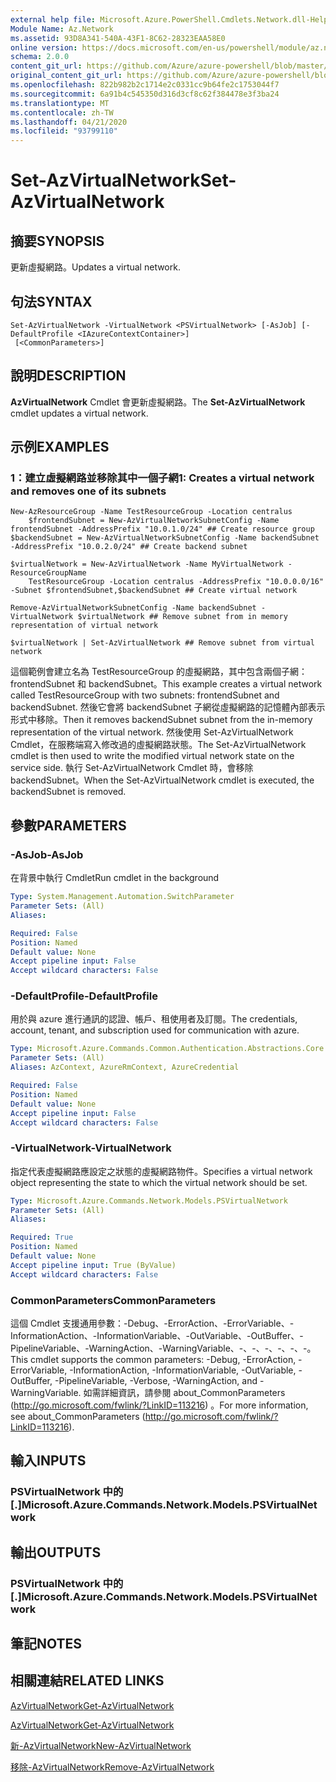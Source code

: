 ```yaml
---
external help file: Microsoft.Azure.PowerShell.Cmdlets.Network.dll-Help.xml
Module Name: Az.Network
ms.assetid: 93D8A341-540A-43F1-8C62-28323EAA58E0
online version: https://docs.microsoft.com/en-us/powershell/module/az.network/set-azvirtualnetwork
schema: 2.0.0
content_git_url: https://github.com/Azure/azure-powershell/blob/master/src/Network/Network/help/Set-AzVirtualNetwork.md
original_content_git_url: https://github.com/Azure/azure-powershell/blob/master/src/Network/Network/help/Set-AzVirtualNetwork.md
ms.openlocfilehash: 822b982b2c1714e2c0331cc9b64fe2c1753044f7
ms.sourcegitcommit: 6a91b4c545350d316d3cf8c62f384478e3f3ba24
ms.translationtype: MT
ms.contentlocale: zh-TW
ms.lasthandoff: 04/21/2020
ms.locfileid: "93799110"
---
```

# <span data-ttu-id="df09e-101">Set-AzVirtualNetwork</span><span class="sxs-lookup"><span data-stu-id="df09e-101">Set-AzVirtualNetwork</span></span>

## <span data-ttu-id="df09e-102">摘要</span><span class="sxs-lookup"><span data-stu-id="df09e-102">SYNOPSIS</span></span>
<span data-ttu-id="df09e-103">更新虛擬網路。</span><span class="sxs-lookup"><span data-stu-id="df09e-103">Updates a virtual network.</span></span>

## <span data-ttu-id="df09e-104">句法</span><span class="sxs-lookup"><span data-stu-id="df09e-104">SYNTAX</span></span>

```
Set-AzVirtualNetwork -VirtualNetwork <PSVirtualNetwork> [-AsJob] [-DefaultProfile <IAzureContextContainer>]
 [<CommonParameters>]
```

## <span data-ttu-id="df09e-105">說明</span><span class="sxs-lookup"><span data-stu-id="df09e-105">DESCRIPTION</span></span>
<span data-ttu-id="df09e-106">**AzVirtualNetwork** Cmdlet 會更新虛擬網路。</span><span class="sxs-lookup"><span data-stu-id="df09e-106">The **Set-AzVirtualNetwork** cmdlet updates a virtual network.</span></span>

## <span data-ttu-id="df09e-107">示例</span><span class="sxs-lookup"><span data-stu-id="df09e-107">EXAMPLES</span></span>

### <span data-ttu-id="df09e-108">1：建立虛擬網路並移除其中一個子網</span><span class="sxs-lookup"><span data-stu-id="df09e-108">1: Creates a virtual network and removes one of its subnets</span></span>
```
New-AzResourceGroup -Name TestResourceGroup -Location centralus
    $frontendSubnet = New-AzVirtualNetworkSubnetConfig -Name frontendSubnet -AddressPrefix "10.0.1.0/24" ## Create resource group
$backendSubnet = New-AzVirtualNetworkSubnetConfig -Name backendSubnet -AddressPrefix "10.0.2.0/24" ## Create backend subnet

$virtualNetwork = New-AzVirtualNetwork -Name MyVirtualNetwork -ResourceGroupName 
    TestResourceGroup -Location centralus -AddressPrefix "10.0.0.0/16" -Subnet $frontendSubnet,$backendSubnet ## Create virtual network

Remove-AzVirtualNetworkSubnetConfig -Name backendSubnet -VirtualNetwork $virtualNetwork ## Remove subnet from in memory representation of virtual network

$virtualNetwork | Set-AzVirtualNetwork ## Remove subnet from virtual network
```

<span data-ttu-id="df09e-109">這個範例會建立名為 TestResourceGroup 的虛擬網路，其中包含兩個子網： frontendSubnet 和 backendSubnet。</span><span class="sxs-lookup"><span data-stu-id="df09e-109">This example creates a virtual network called TestResourceGroup with two subnets: frontendSubnet and backendSubnet.</span></span> <span data-ttu-id="df09e-110">然後它會將 backendSubnet 子網從虛擬網路的記憶體內部表示形式中移除。</span><span class="sxs-lookup"><span data-stu-id="df09e-110">Then it removes backendSubnet subnet from the in-memory representation of the virtual network.</span></span> <span data-ttu-id="df09e-111">然後使用 Set-AzVirtualNetwork Cmdlet，在服務端寫入修改過的虛擬網路狀態。</span><span class="sxs-lookup"><span data-stu-id="df09e-111">The Set-AzVirtualNetwork cmdlet is then used to write the modified virtual network state on the service side.</span></span> <span data-ttu-id="df09e-112">執行 Set-AzVirtualNetwork Cmdlet 時，會移除 backendSubnet。</span><span class="sxs-lookup"><span data-stu-id="df09e-112">When the Set-AzVirtualNetwork cmdlet is executed, the backendSubnet is removed.</span></span>

## <span data-ttu-id="df09e-113">參數</span><span class="sxs-lookup"><span data-stu-id="df09e-113">PARAMETERS</span></span>

### <span data-ttu-id="df09e-114">-AsJob</span><span class="sxs-lookup"><span data-stu-id="df09e-114">-AsJob</span></span>
<span data-ttu-id="df09e-115">在背景中執行 Cmdlet</span><span class="sxs-lookup"><span data-stu-id="df09e-115">Run cmdlet in the background</span></span>

```yaml
Type: System.Management.Automation.SwitchParameter
Parameter Sets: (All)
Aliases:

Required: False
Position: Named
Default value: None
Accept pipeline input: False
Accept wildcard characters: False
```

### <span data-ttu-id="df09e-116">-DefaultProfile</span><span class="sxs-lookup"><span data-stu-id="df09e-116">-DefaultProfile</span></span>
<span data-ttu-id="df09e-117">用於與 azure 進行通訊的認證、帳戶、租使用者及訂閱。</span><span class="sxs-lookup"><span data-stu-id="df09e-117">The credentials, account, tenant, and subscription used for communication with azure.</span></span>

```yaml
Type: Microsoft.Azure.Commands.Common.Authentication.Abstractions.Core.IAzureContextContainer
Parameter Sets: (All)
Aliases: AzContext, AzureRmContext, AzureCredential

Required: False
Position: Named
Default value: None
Accept pipeline input: False
Accept wildcard characters: False
```

### <span data-ttu-id="df09e-118">-VirtualNetwork</span><span class="sxs-lookup"><span data-stu-id="df09e-118">-VirtualNetwork</span></span>
<span data-ttu-id="df09e-119">指定代表虛擬網路應設定之狀態的虛擬網路物件。</span><span class="sxs-lookup"><span data-stu-id="df09e-119">Specifies a virtual network object representing the state to which the virtual network should be set.</span></span>

```yaml
Type: Microsoft.Azure.Commands.Network.Models.PSVirtualNetwork
Parameter Sets: (All)
Aliases:

Required: True
Position: Named
Default value: None
Accept pipeline input: True (ByValue)
Accept wildcard characters: False
```

### <span data-ttu-id="df09e-120">CommonParameters</span><span class="sxs-lookup"><span data-stu-id="df09e-120">CommonParameters</span></span>
<span data-ttu-id="df09e-121">這個 Cmdlet 支援通用參數：-Debug、-ErrorAction、-ErrorVariable、-InformationAction、-InformationVariable、-OutVariable、-OutBuffer、-PipelineVariable、-WarningAction、-WarningVariable、-、-、-、-、-、-。</span><span class="sxs-lookup"><span data-stu-id="df09e-121">This cmdlet supports the common parameters: -Debug, -ErrorAction, -ErrorVariable, -InformationAction, -InformationVariable, -OutVariable, -OutBuffer, -PipelineVariable, -Verbose, -WarningAction, and -WarningVariable.</span></span> <span data-ttu-id="df09e-122">如需詳細資訊，請參閱 about_CommonParameters (http://go.microsoft.com/fwlink/?LinkID=113216) 。</span><span class="sxs-lookup"><span data-stu-id="df09e-122">For more information, see about_CommonParameters (http://go.microsoft.com/fwlink/?LinkID=113216).</span></span>

## <span data-ttu-id="df09e-123">輸入</span><span class="sxs-lookup"><span data-stu-id="df09e-123">INPUTS</span></span>

### <span data-ttu-id="df09e-124">PSVirtualNetwork 中的 [.]</span><span class="sxs-lookup"><span data-stu-id="df09e-124">Microsoft.Azure.Commands.Network.Models.PSVirtualNetwork</span></span>

## <span data-ttu-id="df09e-125">輸出</span><span class="sxs-lookup"><span data-stu-id="df09e-125">OUTPUTS</span></span>

### <span data-ttu-id="df09e-126">PSVirtualNetwork 中的 [.]</span><span class="sxs-lookup"><span data-stu-id="df09e-126">Microsoft.Azure.Commands.Network.Models.PSVirtualNetwork</span></span>

## <span data-ttu-id="df09e-127">筆記</span><span class="sxs-lookup"><span data-stu-id="df09e-127">NOTES</span></span>

## <span data-ttu-id="df09e-128">相關連結</span><span class="sxs-lookup"><span data-stu-id="df09e-128">RELATED LINKS</span></span>

[<span data-ttu-id="df09e-129">AzVirtualNetwork</span><span class="sxs-lookup"><span data-stu-id="df09e-129">Get-AzVirtualNetwork</span></span>](./Get-AzVirtualNetwork.md)

[<span data-ttu-id="df09e-130">AzVirtualNetwork</span><span class="sxs-lookup"><span data-stu-id="df09e-130">Get-AzVirtualNetwork</span></span>](./Get-AzVirtualNetwork.md)

[<span data-ttu-id="df09e-131">新-AzVirtualNetwork</span><span class="sxs-lookup"><span data-stu-id="df09e-131">New-AzVirtualNetwork</span></span>](./New-AzVirtualNetwork.md)

[<span data-ttu-id="df09e-132">移除-AzVirtualNetwork</span><span class="sxs-lookup"><span data-stu-id="df09e-132">Remove-AzVirtualNetwork</span></span>](./Remove-AzVirtualNetwork.md)


